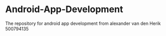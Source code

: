 # Android-App-Development
The repository for android app development from alexander van den Herik 500794135

